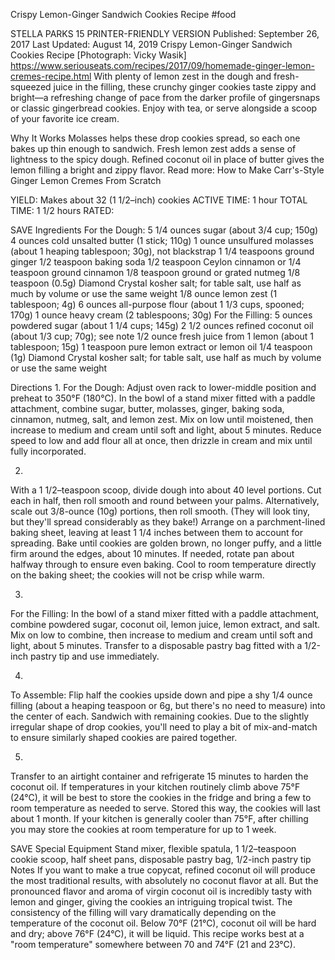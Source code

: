Crispy Lemon-Ginger Sandwich Cookies Recipe
#food 

STELLA PARKS
15     PRINTER-FRIENDLY VERSION
Published: September 26, 2017 Last Updated: August 14, 2019
Crispy Lemon-Ginger Sandwich Cookies Recipe
[Photograph: Vicky Wasik]
https://www.seriouseats.com/recipes/2017/09/homemade-ginger-lemon-cremes-recipe.html
With plenty of lemon zest in the dough and fresh-squeezed juice in the filling, these crunchy ginger cookies taste zippy and bright—a refreshing change of pace from the darker profile of gingersnaps or classic gingerbread cookies. Enjoy with tea, or serve alongside a scoop of your favorite ice cream.

Why It Works
Molasses helps these drop cookies spread, so each one bakes up thin enough to sandwich.
Fresh lemon zest adds a sense of lightness to the spicy dough.
Refined coconut oil in place of butter gives the lemon filling a bright and zippy flavor.
Read more: How to Make Carr's-Style Ginger Lemon Cremes From Scratch

YIELD:
Makes about 32 (1 1/2–inch) cookies
ACTIVE TIME:
1 hour
TOTAL TIME:
1 1/2 hours
RATED:
    
 SAVE
Ingredients
For the Dough:
5 1/4 ounces sugar (about 3/4 cup; 150g)
4 ounces cold unsalted butter (1 stick; 110g)
1 ounce unsulfured molasses (about 1 heaping tablespoon; 30g), not blackstrap
1 1/4 teaspoons ground ginger
1/2 teaspoon baking soda
1/2 teaspoon Ceylon cinnamon or 1/4 teaspoon ground cinnamon
1/8 teaspoon ground or grated nutmeg
1/8 teaspoon (0.5g) Diamond Crystal kosher salt; for table salt, use half as much by volume or use the same weight
1/8 ounce lemon zest (1 tablespoon; 4g)
6 ounces all-purpose flour (about 1 1/3 cups, spooned; 170g)
1 ounce heavy cream (2 tablespoons; 30g)
For the Filling:
5 ounces powdered sugar (about 1 1/4 cups; 145g)
2 1/2 ounces refined coconut oil (about 1/3 cup; 70g); see note
1/2 ounce fresh juice from 1 lemon (about 1 tablespoon; 15g)
1 teaspoon pure lemon extract or lemon oil
1/4 teaspoon (1g) Diamond Crystal kosher salt; for table salt, use half as much by volume or use the same weight

Directions
1.
For the Dough: Adjust oven rack to lower-middle position and preheat to 350°F (180°C). In the bowl of a stand mixer fitted with a paddle attachment, combine sugar, butter, molasses, ginger, baking soda, cinnamon, nutmeg, salt, and lemon zest. Mix on low until moistened, then increase to medium and cream until soft and light, about 5 minutes. Reduce speed to low and add flour all at once, then drizzle in cream and mix until fully incorporated.

2.
With a 1 1/2–teaspoon scoop, divide dough into about 40 level portions. Cut each in half, then roll smooth and round between your palms. Alternatively, scale out 3/8-ounce (10g) portions, then roll smooth. (They will look tiny, but they'll spread considerably as they bake!) Arrange on a parchment-lined baking sheet, leaving at least 1 1/4 inches between them to account for spreading. Bake until cookies are golden brown, no longer puffy, and a little firm around the edges, about 10 minutes. If needed, rotate pan about halfway through to ensure even baking. Cool to room temperature directly on the baking sheet; the cookies will not be crisp while warm.

3.
For the Filling: In the bowl of a stand mixer fitted with a paddle attachment, combine powdered sugar, coconut oil, lemon juice, lemon extract, and salt. Mix on low to combine, then increase to medium and cream until soft and light, about 5 minutes. Transfer to a disposable pastry bag fitted with a 1/2-inch pastry tip and use immediately.

4.
To Assemble: Flip half the cookies upside down and pipe a shy 1/4 ounce filling (about a heaping teaspoon or 6g, but there's no need to measure) into the center of each. Sandwich with remaining cookies. Due to the slightly irregular shape of drop cookies, you'll need to play a bit of mix-and-match to ensure similarly shaped cookies are paired together.

5.
Transfer to an airtight container and refrigerate 15 minutes to harden the coconut oil. If temperatures in your kitchen routinely climb above 75°F (24°C), it will be best to store the cookies in the fridge and bring a few to room temperature as needed to serve. Stored this way, the cookies will last about 1 month. If your kitchen is generally cooler than 75°F, after chilling you may store the cookies at room temperature for up to 1 week.

 SAVE
Special Equipment
Stand mixer, flexible spatula, 1 1/2–teaspoon cookie scoop, half sheet pans, disposable pastry bag, 1/2-inch pastry tip
Notes
If you want to make a true copycat, refined coconut oil will produce the most traditional results, with absolutely no coconut flavor at all. But the pronounced flavor and aroma of virgin coconut oil is incredibly tasty with lemon and ginger, giving the cookies an intriguing tropical twist. The consistency of the filling will vary dramatically depending on the temperature of the coconut oil. Below 70°F (21°C), coconut oil will be hard and dry; above 76°F (24°C), it will be liquid. This recipe works best at a "room temperature" somewhere between 70 and 74°F (21 and 23°C).